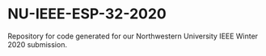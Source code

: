 # NU-IEEE-ESP-32-2020
Repository for code generated for our Northwestern University IEEE Winter 2020 submission.
